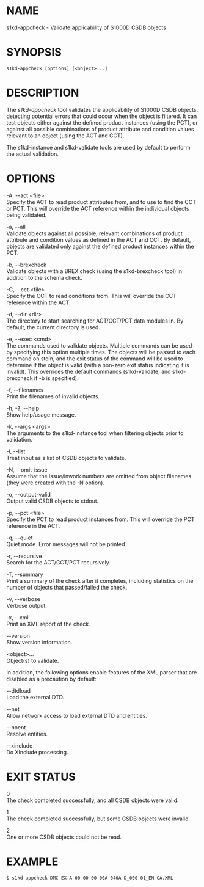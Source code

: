 NAME
====

s1kd-appcheck - Validate applicability of S1000D CSDB objects

SYNOPSIS
========

    s1kd-appcheck [options] [<object>...]

DESCRIPTION
===========

The *s1kd-appcheck* tool validates the applicability of S1000D CSDB
objects, detecting potential errors that could occur when the object is
filtered. It can test objects either against the defined product
instances (using the PCT), or against all possible combinations of
product attribute and condition values relevant to an object (using the
ACT and CCT).

The s1kd-instance and s1kd-validate tools are used by default to perform
the actual validation.

OPTIONS
=======

-A, --act &lt;file&gt;  
Specify the ACT to read product attributes from, and to use to find the
CCT or PCT. This will override the ACT reference within the individual
objects being validated.

-a, --all  
Validate objects against all possible, relevant combinations of product
attribute and condition values as defined in the ACT and CCT. By
default, objects are validated only against the defined product
instances within the PCT.

-b, --brexcheck  
Validate objects with a BREX check (using the s1kd-brexcheck tool) in
addition to the schema check.

-C, --cct &lt;file&gt;  
Specify the CCT to read conditions from. This will override the CCT
reference within the ACT.

-d, --dir &lt;dir&gt;  
The directory to start searching for ACT/CCT/PCT data modules in. By
default, the current directory is used.

-e, --exec &lt;cmd&gt;  
The commands used to validate objects. Multiple commands can be used by
specifying this option multiple times. The objects will be passed to
each command on stdin, and the exit status of the command will be used
to determine if the object is valid (with a non-zero exit status
indicating it is invalid). This overrides the default commands
(s1kd-validate, and s1kd-brexcheck if -b is specified).

-f, --filenames  
Print the filenames of invalid objects.

-h, -?, --help  
Show help/usage message.

-k, --args &lt;args&gt;  
The arguments to the s1kd-instance tool when filtering objects prior to
validation.

-l, --list  
Treat input as a list of CSDB objects to validate.

-N, --omit-issue  
Assume that the issue/inwork numbers are omitted from object filenames
(they were created with the -N option).

-o, --output-valid  
Output valid CSDB objects to stdout.

-p, --pct &lt;file&gt;  
Specify the PCT to read product instances from. This will override the
PCT reference in the ACT.

-q, --quiet  
Quiet mode. Error messages will not be printed.

-r, --recursive  
Search for the ACT/CCT/PCT recursively.

-T, --summary  
Print a summary of the check after it completes, including statistics on
the number of objects that passed/failed the check.

-v, --verbose  
Verbose output.

-x, --xml  
Print an XML report of the check.

--version  
Show version information.

&lt;object&gt;...  
Object(s) to validate.

In addition, the following options enable features of the XML parser
that are disabled as a precaution by default:

--dtdload  
Load the external DTD.

--net  
Allow network access to load external DTD and entities.

--noent  
Resolve entities.

--xinclude  
Do XInclude processing.

EXIT STATUS
===========

0  
The check completed successfully, and all CSDB objects were valid.

1  
The check completed successfully, but some CSDB objects were invalid.

2  
One or more CSDB objects could not be read.

EXAMPLE
=======

    $ s1kd-appcheck DMC-EX-A-00-00-00-00A-040A-D_000-01_EN-CA.XML
